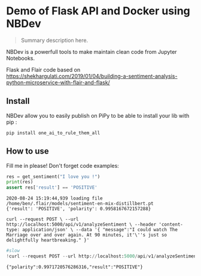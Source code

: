 # Demo of Flask API and Docker using NBDev
> Summary description here.


NBDev is a powerfull tools to make maintain clean code from Jupyter Notebooks.

Flask and Flair code based on https://shekhargulati.com/2019/01/04/building-a-sentiment-analysis-python-microservice-with-flair-and-flask/

## Install

NBDev allow you to easily publish on PiPy to be able to install your lib with pip :

`pip install one_ai_to_rule_them_all`

## How to use

Fill me in please! Don't forget code examples:

```python
res = get_sentiment("I love you !")
print(res)
assert res['result'] == 'POSITIVE'
```

    2020-08-24 15:19:44,939 loading file /home/ben/.flair/models/sentiment-en-mix-distillbert.pt
    {'result': 'POSITIVE', 'polarity': 0.9958167672157288}


`curl --request POST \
  --url http://localhost:5000/api/v1/analyzeSentiment \
  --header 'content-type: application/json' \
  --data '{
    "message":"I could watch The Marriage over and over again. At 90 minutes, it'\''s just so delightfully heartbreaking."
}'`

```python
#slow
!curl --request POST --url http://localhost:5000/api/v1/analyzeSentiment  --header 'content-type: application/json' --data '{"message":"I could watch The Marriage over and over again. At 90 minutes, it s just so delightfully heartbreaking."}'
```

    {"polarity":0.9971720576286316,"result":"POSITIVE"}

